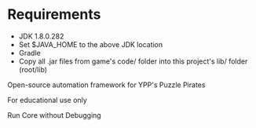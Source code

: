 # Requirements

- JDK 1.8.0.282
- Set $JAVA_HOME to the above JDK location
- Gradle
- Copy all .jar files from game's code/ folder into this project's lib/ folder (root/lib)

Open-source automation framework for YPP's Puzzle Pirates

For educational use only

Run Core without Debugging
